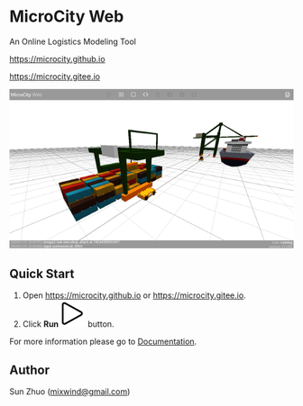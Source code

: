 # MicroCity Web
An Online Logistics Modeling Tool

<a href="https://microcity.github.io" target="_blank">https://microcity.github.io</a>

<a href="https://microcity.gitee.io" target="_blank">https://microcity.gitee.io</a>

![simulation](./doc/img/terminal_simulation.apng)

## Quick Start
1. Open <a href="https://microcity.github.io" target="_blank">https://microcity.github.io</a> or <a href="https://microcity.gitee.io" target="_blank">https://microcity.gitee.io</a>.
2. Click **Run**![play](./img/play.svg) button.

For more information please go to [Documentation](./doc/readme.md).

## Author
Sun Zhuo (mixwind@gmail.com)
